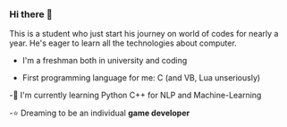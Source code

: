 ### Hi there 👋

This is a student who just start his journey on world of codes for nearly a year. He's eager to learn all the technologies about computer.

- I'm a freshman both in university and coding

- First programming language for me: C (and VB, Lua unseriously)

-🌱 I'm currently learning Python C++ for NLP and Machine-Learning

-⭐ Dreaming to be an individual **game developer**

<!--
**Locietta/Locietta** is a ✨ _special_ ✨ repository because its `README.md` (this file) appears on your GitHub profile.

Here are some ideas to get you started:

- 🔭 I’m currently working on ...
- 🌱 I’m currently learning ...
- 👯 I’m looking to collaborate on ...
- 🤔 I’m looking for help with ...
- 💬 Ask me about ...
- 📫 How to reach me: ...
- 😄 Pronouns: ...
- ⚡ Fun fact: ...
-->

